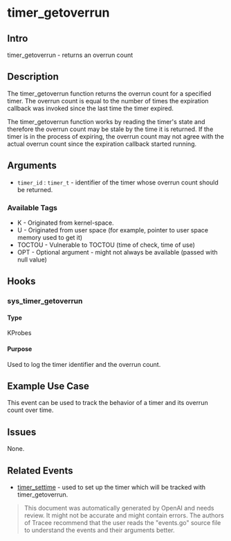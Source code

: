 
# timer_getoverrun

## Intro
timer_getoverrun - returns an overrun count

## Description
The timer_getoverrun function returns the overrun count for a specified timer. The overrun count is equal to the number of times the expiration callback was invoked since the last time the timer expired.

The timer_getoverrun function works by reading the timer's state and therefore the overrun count may be stale by the time it is returned. If the timer is in the process of expiring, the overrun count may not agree with the actual overrun count since the expiration callback started running.

## Arguments

* `timer_id`   : `timer_t` - identifier of the timer whose overrun count should be returned.

### Available Tags
* K - Originated from kernel-space.
* U - Originated from user space (for example, pointer to user space memory used to get it)
* TOCTOU - Vulnerable to TOCTOU (time of check, time of use)
* OPT - Optional argument - might not always be available (passed with null value)

## Hooks
### sys_timer_getoverrun
#### Type
KProbes
#### Purpose
Used to log the timer identifier and the overrun count.

## Example Use Case
This event can be used to track the behavior of a timer and its overrun count over time.

## Issues
None.

## Related Events
* [timer_settime](https://linux.die.net/man/2/timer_settime) - used to set up the timer which will be tracked with timer_getoverrun.

> This document was automatically generated by OpenAI and needs review. It might
> not be accurate and might contain errors. The authors of Tracee recommend that
> the user reads the "events.go" source file to understand the events and their
> arguments better.
